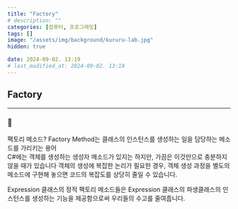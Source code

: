```yaml
---
title: "Factory"
# description: ""
categories: [컴퓨터, 프로그래밍]
tags: []
image: "/assets/img/background/kururu-lab.jpg"
hidden: true

date: 2024-09-02. 13:19
# last_modified_at: 2024-09-02. 13:19
---
```


## Factory

---

### 🫧

팩토리 메소드?
Factory Method는 클래스의 인스턴스를 생성하는 일을 담당하는 메소드를 가리키는 용어  
C#에는 객체를 생성하는 생성자 메소드가 있지는 하지만, 가끔은 이것만으로 충분하지 않을 때가 있습니다
  객체의 생성에 복잡한 논리가 필요한 경우, 객체 생성 과정을 별도의 메소드에 구현해 놓으면 코드의 복잡도를 상당히 줄일 수 있습니다.  

Expression 클래스의 정적 팩토리 메소드들은 Expression 클래스의 파생클래스의 인스턴스를 생성하는 기능을 제공함으로써 우리들의 수고를 줄여줍니다.  
